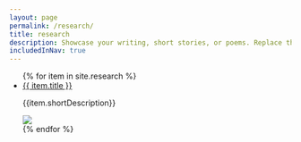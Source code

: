```yaml
---
layout: page
permalink: /research/
title: research
description: Showcase your writing, short stories, or poems. Replace this text with your description.
includedInNav: true
---
```


<!-- <ul class="post-list">
{% for poem in site.poetry reversed %}
    <li>
        <h2><a class="poem-title" href="{{ poem.url | prepend: site.baseurl }}">{{ poem.title }}</a></h2>
        <p class="post-meta">{{ poem.date | date: '%B %-d, %Y — %H:%M' }}</p>
      </li>
{% endfor %}
</ul> -->


<ul class="post-list">
{% for item in site.research %}
    <li class="col three">
      <div class="col left two">
        <a class="research-title" href="{{ item.url }}">{{ item.title }}</a>
        <p class="research-meta">{{item.shortDescription}}</p>
      </div>
      <div class="col right one">
        <img class="three" src="{{site.assetsDir | append: item.url | append: item.teaserImageUrl }} ">
      </div>
    </li>
{% endfor %}
</ul>
